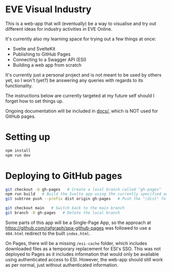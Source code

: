 # EVE Visual Industry

This is a web-app that will (eventually) be a way to visualise and try out different ideas for industry activities in EVE Online.

It's currently also my learning space for trying out a few things at once:
- Svelte and SvelteKit
- Publishing to GitHub Pages
- Connecting to a Swagger API (ESI)
- Building a web app from scratch

It's currently just a personal project and is not meant to be used by others yet, so I won't (yet?) be answering any queries with regards to its functionality. 

The instructions below are currently targeted at my future self should I forget how to set things up.

Ongoing documentation will be included in [docs/](docs/), which is NOT used for GitHub pages.


# Setting up

```bash
npm install
npm run dev
```


# Deploying to GitHub pages

```bash
git checkout -b gh-pages   # Create a local branch called "gh-pages"
npm run build   # Build the Svelte app using the currently specified adapter into the "/dist" folder
git subtree push --prefix dist origin gh-pages   # Push the "/dist" folder onto the "gh-pages" branch on GitHub to update Pages

git checkout main   # Switch back to the main branch
git branch -D gh-pages   # Delete the local branch
```

Some parts of this app will be a Single-Page App, so the approach at https://github.com/rafgraph/spa-github-pages was followed to use a `404.html` redirect to the built `index.html`.

On Pages, there will be a missing `/esi-cache` folder, which includes downloaded files as a temporary replacement for ESI's SSO. This was not deployed to Pages as it includes information that would only be available using authenticated access to ESI. However, the web-app should still work as per normal, just without authenticated information.